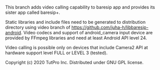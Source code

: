 This branch adds video calling capability to baresip app and provides its sister app called baresip+.

Static libraries and include files need to be generated to distribution directory using video branch of https://github.com/juha-h/libbaresip-android.  Video codecs and support of android_camera input device are provided by FFmpeg libraries and need at least Android API level 24.

Video calling is possible only on devices that include Camera2 API at hardware support level FULL or LEVEL 3 (tested).

Copyright (c) 2020 TutPro Inc. Distributed under GNU GPL license.
